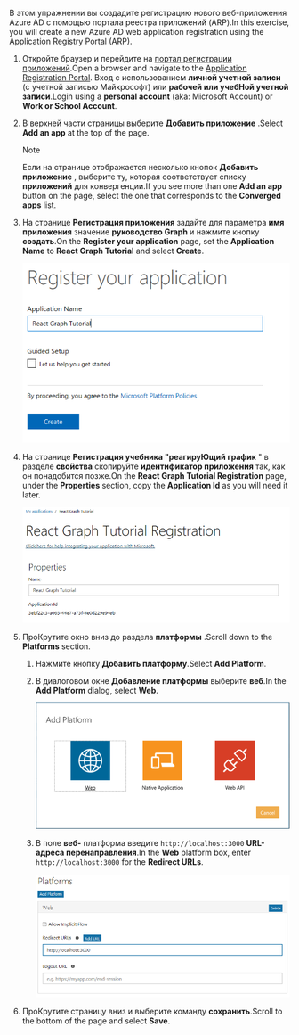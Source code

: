 <!-- markdownlint-disable MD002 MD041 -->

<span data-ttu-id="f0a5d-101">В этом упражнении вы создадите регистрацию нового веб-приложения Azure AD с помощью портала реестра приложений (ARP).</span><span class="sxs-lookup"><span data-stu-id="f0a5d-101">In this exercise, you will create a new Azure AD web application registration using the Application Registry Portal (ARP).</span></span>

1. <span data-ttu-id="f0a5d-102">Откройте браузер и перейдите на [портал регистрации приложений](https://apps.dev.microsoft.com).</span><span class="sxs-lookup"><span data-stu-id="f0a5d-102">Open a browser and navigate to the [Application Registration Portal](https://apps.dev.microsoft.com).</span></span> <span data-ttu-id="f0a5d-103">Вход с использованием **личной учетной записи** (с учетной записью Майкрософт) или **рабочей или учебНой учетной записи**.</span><span class="sxs-lookup"><span data-stu-id="f0a5d-103">Login using a **personal account** (aka: Microsoft Account) or **Work or School Account**.</span></span>

1. <span data-ttu-id="f0a5d-104">В верхней части страницы выберите **Добавить приложение** .</span><span class="sxs-lookup"><span data-stu-id="f0a5d-104">Select **Add an app** at the top of the page.</span></span>

    > [!NOTE]
    > <span data-ttu-id="f0a5d-105">Если на странице отображается несколько кнопок **Добавить приложение** , выберите ту, которая соответствует списку **приложений** для конвергенции.</span><span class="sxs-lookup"><span data-stu-id="f0a5d-105">If you see more than one **Add an app** button on the page, select the one that corresponds to the **Converged apps** list.</span></span>

1. <span data-ttu-id="f0a5d-106">На странице **Регистрация приложения** задайте для параметра **имя приложения** значение **руководство Graph** и нажмите кнопку **создать**.</span><span class="sxs-lookup"><span data-stu-id="f0a5d-106">On the **Register your application** page, set the **Application Name** to **React Graph Tutorial** and select **Create**.</span></span>

    ![Снимок экрана: создание нового приложения на веб-сайте портала регистрации приложений](./images/arp-create-app-01.png)

1. <span data-ttu-id="f0a5d-108">На странице **Регистрация учебника "реагируЮщий график** " в разделе **свойства** скопируйте **идентификатор приложения** так, как он понадобится позже.</span><span class="sxs-lookup"><span data-stu-id="f0a5d-108">On the **React Graph Tutorial Registration** page, under the **Properties** section, copy the **Application Id** as you will need it later.</span></span>

    ![Снимок экрана с ИДЕНТИФИКАТОРом только что созданного приложения](./images/arp-create-app-02.png)

1. <span data-ttu-id="f0a5d-110">ПроКрутите окно вниз до раздела **платформы** .</span><span class="sxs-lookup"><span data-stu-id="f0a5d-110">Scroll down to the **Platforms** section.</span></span>

    1. <span data-ttu-id="f0a5d-111">Нажмите кнопку **Добавить платформу**.</span><span class="sxs-lookup"><span data-stu-id="f0a5d-111">Select **Add Platform**.</span></span>
    1. <span data-ttu-id="f0a5d-112">В диалоговом окне **Добавление платформы** выберите **веб**.</span><span class="sxs-lookup"><span data-stu-id="f0a5d-112">In the **Add Platform** dialog, select **Web**.</span></span>

        ![Снимок экрана: создание платформы для приложения](./images/arp-create-app-03.png)

    1. <span data-ttu-id="f0a5d-114">В поле **веб-** платформа введите `http://localhost:3000` **URL-адреса перенаправления**.</span><span class="sxs-lookup"><span data-stu-id="f0a5d-114">In the **Web** platform box, enter `http://localhost:3000` for the **Redirect URLs**.</span></span>

        ![Снимок экрана: недавно добавленная веб-платформа для приложения](./images/arp-create-app-04.png)

1. <span data-ttu-id="f0a5d-116">ПроКрутите страницу вниз и выберите команду **сохранить**.</span><span class="sxs-lookup"><span data-stu-id="f0a5d-116">Scroll to the bottom of the page and select **Save**.</span></span>